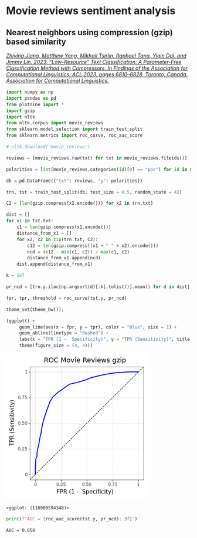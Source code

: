 # Movie reviews sentiment analysis

## Nearest neighbors using compression (gzip) based similarity

[*Zhiying Jiang, Matthew Yang, Mikhail Tsirlin, Raphael Tang, Yiqin Dai, and Jimmy Lin. 2023. “Low-Resource” Text Classification: A Parameter-Free Classification Method with Compressors. In Findings of the Association for Computational Linguistics: ACL 2023, pages 6810–6828, Toronto, Canada. Association for Computational Linguistics.*](http://dx.doi.org/10.18653/v1/2023.findings-acl.426)


```python
import numpy as np
import pandas as pd
from plotnine import *
import gzip
import nltk
from nltk.corpus import movie_reviews
from sklearn.model_selection import train_test_split
from sklearn.metrics import roc_curve, roc_auc_score
```


```python
# nltk.download('movie_reviews')
```


```python
reviews = [movie_reviews.raw(txt) for txt in movie_reviews.fileids()]
```


```python
polarities = [int(movie_reviews.categories(id)[0] == "pos") for id in movie_reviews.fileids()]
```


```python
db = pd.DataFrame({"txt": reviews, "y": polarities})
```



```python
trn, tst = train_test_split(db, test_size = 0.5, random_state = 42)
```


```python
C2 = [len(gzip.compress(x2.encode())) for x2 in trn.txt]
```


```python
dist = []
for x1 in tst.txt:
    c1 = len(gzip.compress(x1.encode()))
    distance_from_x1 = []
    for x2, c2 in zip(trn.txt, C2):
        c12 = len(gzip.compress((x1 + " " + x2).encode()))
        ncd = (c12 - min(c1, c2)) / max(c1, c2)
        distance_from_x1.append(ncd)
    dist.append(distance_from_x1)
```


```python
k = 147
```


```python
pr_ncd = [trn.y.iloc[np.argsort(d)[:k].tolist()].mean() for d in dist]
```


```python
fpr, tpr, threshold = roc_curve(tst.y, pr_ncd)
```


```python
theme_set(theme_bw());
```


```python
(ggplot() +
     geom_line(aes(x = fpr, y = tpr), color = "blue", size = 1) +
     geom_abline(linetype = "dashed") +
     labs(x = "FPR (1 -  Specificity)", y = "TPR (Sensitivity)", title = "ROC Movie Reviews gzip") +
     theme(figure_size = (4, 4)))
```


    
![png](roc.png)
    





    <ggplot: (116900594348)>




```python
print(f"AUC = {roc_auc_score(tst.y, pr_ncd):.3f}")
```

    AUC = 0.858
    
